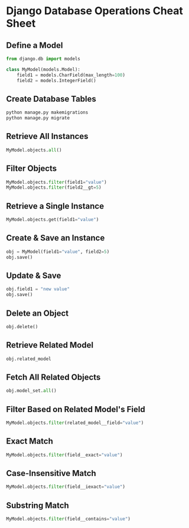 # Django Database Operations Cheat Sheet

## Define a Model

```python
from django.db import models

class MyModel(models.Model):
    field1 = models.CharField(max_length=100)
    field2 = models.IntegerField()
```

## Create Database Tables

```bash
python manage.py makemigrations
python manage.py migrate
```

## Retrieve All Instances

```python
MyModel.objects.all()
```

## Filter Objects

```python
MyModel.objects.filter(field1="value")
MyModel.objects.filter(field2__gt=5)
```

## Retrieve a Single Instance

```python
MyModel.objects.get(field1="value")
```

## Create & Save an Instance

```python
obj = MyModel(field1="value", field2=5)
obj.save()
```

## Update & Save

```python
obj.field1 = "new value"
obj.save()
```

## Delete an Object

```python
obj.delete()
```

## Retrieve Related Model

```python
obj.related_model
```

## Fetch All Related Objects

```python
obj.model_set.all()
```

## Filter Based on Related Model's Field

```python
MyModel.objects.filter(related_model__field="value")
```

## Exact Match

```python
MyModel.objects.filter(field__exact="value")
```

## Case-Insensitive Match

```python
MyModel.objects.filter(field__iexact="value")
```

## Substring Match

```python
MyModel.objects.filter(field__contains="value")
```
